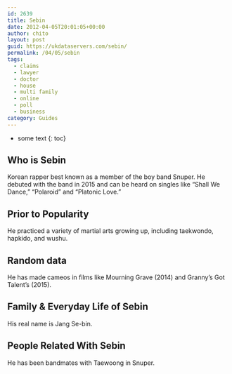```yaml
---
id: 2639
title: Sebin
date: 2012-04-05T20:01:05+00:00
author: chito
layout: post
guid: https://ukdataservers.com/sebin/
permalink: /04/05/sebin
tags:
  - claims
  - lawyer
  - doctor
  - house
  - multi family
  - online
  - poll
  - business
category: Guides
---
```


* some text
{: toc}
          
          
## Who is  Sebin
                  
                  
                  
Korean rapper best known as a member of the boy band Snuper. He debuted with the band in 2015 and can be heard on singles like &#8220;Shall We Dance,&#8221; &#8220;Polaroid&#8221; and &#8220;Platonic Love.&#8221; 
                  
                
                
                
## Prior to Popularity 
                  
                  
                  
He practiced a variety of martial arts growing up, including taekwondo, hapkido, and wushu.
                  
                
                
                
## Random data 
                  
                  
                  
He has made cameos in films like Mourning Grave (2014) and Granny&#8217;s Got Talent&#8217;s (2015).
                  
                
                
                
## Family & Everyday Life of Sebin
                  
                  
                  
His real name is Jang Se-bin.
                  
                
                
                
## People Related With  Sebin
                  
                  
                  
He has been bandmates with Taewoong in Snuper.
                  
                
              
            
          
          
          
    
    
  
